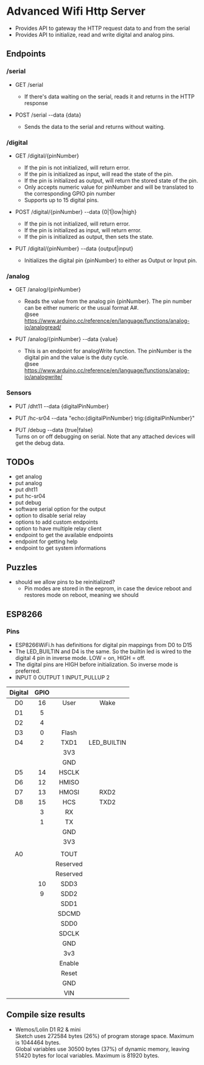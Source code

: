 # Advanced Wifi Http Server

- Provides API to gateway the HTTP request data to and from the serial
- Provides API to initialize, read and write digital and analog pins.


## Endpoints


### /serial

- GET /serial  
  - If there's data waiting on the serial, reads it and returns in the HTTP response


- POST /serial --data {data}  
  - Sends the data to the serial and returns without waiting.


### /digital

- GET /digital/{pinNumber}  
  - If the pin is not initialized, will return error.
  - If the pin is initialized as input, will read the state of the pin.
  - If the pin is initialized as output, will return the stored state of the pin.
  - Only accepts numeric value for pinNumber and will be translated to the corresponding GPIO pin number
  - Supports up to 15 digital pins.


- POST /digital/{pinNumber}  --data {0|1|low|high}
  - If the pin is not initialized, will return error.
  - If the pin is initialized as input, will return error.  
  - If the pin is initialized as output, then sets the state.  


- PUT /digital/{pinNumber} --data {output|input}  
  - Initializes the digital pin {pinNumber} to either as Output or Input pin.


### /analog

- GET /analog/{pinNumber}  
  - Reads the value from the analog pin {pinNumber}. The pin number can be either numeric or the usual format A#.  
  @see https://www.arduino.cc/reference/en/language/functions/analog-io/analogread/  


- PUT /analog/{pinNumber} --data {value}  
  - This is an endpoint for analogWrite function. The pinNumber is the digital pin and the value is the duty cycle.  
  @see https://www.arduino.cc/reference/en/language/functions/analog-io/analogwrite/  


### Sensors

- PUT /dht11 --data {digitalPinNumber}  

- PUT /hc-sr04 --data "echo:{digitalPinNumber} trig:{digitalPinNumber}"  

- PUT /debug --data {true|false}  
  Turns on or off debugging on serial. Note that any attached devices will get the debug data.  


## TODOs

- get analog
- put analog
- put dht11
- put hc-sr04
- put debug
- software serial option for the output
- option to disable serial relay
- options to add custom endpoints
- option to have multiple relay client
- endpoint to get the available endpoints
- endpoint for getting help
- endpoint to get system informations


## Puzzles

- should we allow pins to be reinitialized?
  - Pin modes are stored in the eeprom, in case the device reboot and restores mode on reboot, meaning we should


## ESP8266


### Pins

- ESP8266WiFi.h has definitions for digital pin mappings from D0 to D15
- The LED_BUILTIN and D4 is the same. So the builtin led is wired to the digital 4 pin in inverse mode. LOW = on, HIGH = off.
- The digital pins are HIGH before initialization. So inverse mode is preferred.
- INPUT 0 OUTPUT 1 INPUT_PULLUP 2


| Digital | GPIO |          |             |
|:-------:|:----:|:--------:|:-----------:|
|   D0    |  16  |   User   |    Wake     |
|   D1    |  5   |          |             |
|   D2    |  4   |          |             |
|   D3    |  0   |  Flash   |             |
|   D4    |  2   |   TXD1   | LED_BUILTIN |
|         |      |   3V3    |             |
|         |      |   GND    |             |
|   D5    |  14  |  HSCLK   |             |
|   D6    |  12  |  HMISO   |             |
|   D7    |  13  |  HMOSI   |    RXD2     |
|   D8    |  15  |   HCS    |    TXD2     |
|         |  3   |    RX    |             |
|         |  1   |    TX    |             |
|         |      |   GND    |             |
|         |      |   3V3    |             |
|         |      |          |             |
|   A0    |      |   TOUT   |             |
|         |      | Reserved |             |
|         |      | Reserved |             |
|         |  10  |   SDD3   |             |
|         |  9   |   SDD2   |             |
|         |      |   SDD1   |             |
|         |      |  SDCMD   |             |
|         |      |   SDD0   |             |
|         |      |  SDCLK   |             |
|         |      |   GND    |             |
|         |      |   3v3    |             |
|         |      |  Enable  |             |
|         |      |  Reset   |             |
|         |      |   GND    |             |
|         |      |   VIN    |             |


## Compile size results

- Wemos/Lolin D1 R2 & mini  
  Sketch uses 272584 bytes (26%) of program storage space. Maximum is 1044464 bytes.  
  Global variables use 30500 bytes (37%) of dynamic memory, leaving 51420 bytes for local variables. Maximum is 81920 bytes.  
